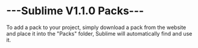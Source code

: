 # ---Sublime V1.1.0 Packs---
 To add a pack to your project, simply download a pack from the website and place it into the "Packs" folder, Sublime will automatically find and use it.